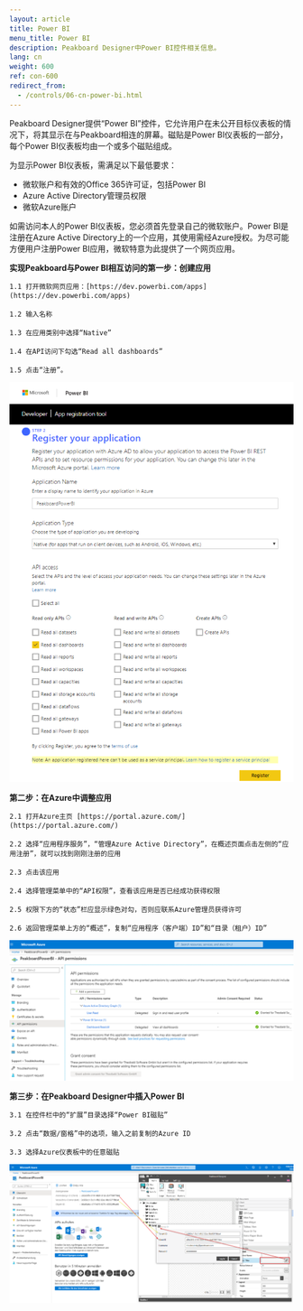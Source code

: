 ```yaml
---
layout: article
title: Power BI 
menu_title: Power BI
description: Peakboard Designer中Power BI控件相关信息。
lang: cn
weight: 600
ref: con-600
redirect_from:
  - /controls/06-cn-power-bi.html
---
```


Peakboard Designer提供“Power BI”控件，它允许用户在未公开目标仪表板的情况下，将其显示在与Peakboard相连的屏幕。磁贴是Power BI仪表板的一部分，每个Power BI仪表板均由一个或多个磁贴组成。

为显示Power BI仪表板，需满足以下最低要求：

* 微软账户和有效的Office 365许可证，包括Power BI
* Azure Active Directory管理员权限
* 微软Azure账户

如需访问本人的Power BI仪表板，您必须首先登录自己的微软账户。Power BI是注册在Azure Active Directory上的一个应用，其使用需经Azure授权。为尽可能方便用户注册Power BI应用，微软特意为此提供了一个网页应用。

**实现Peakboard与Power BI相互访问的第一步：创建应用**

    1.1 打开微软网页应用：[https://dev.powerbi.com/apps](https://dev.powerbi.com/apps)

    1.2 输入名称

    1.3 在应用类别中选择“Native”

    1.4 在API访问下勾选“Read all dashboards”

    1.5 点击“注册”。

![image_1](/assets/images/Controls/Controls-Power/ControlsPowerBI01.png)


**第二步：在Azure中调整应用**

    2.1 打开Azure主页 [https://portal.azure.com/](https://portal.azure.com/)

    2.2 选择“应用程序服务”，“管理Azure Active Directory”，在概述页面点击左侧的“应用注册”，就可以找到刚刚注册的应用

    2.3 点击该应用

    2.4 选择管理菜单中的“API权限”，查看该应用是否已经成功获得权限

    2.5 权限下方的“状态”栏应显示绿色对勾，否则应联系Azure管理员获得许可

    2.6 返回管理菜单上方的“概述”，复制“应用程序（客户端）ID”和“目录（租户）ID”

![image_1](/assets/images/Controls/Controls-Power/ControlsPowerBI02.png)

**第三步：在Peakboard Designer中插入Power BI**

    3.1 在控件栏中的“扩展”目录选择“Power BI磁贴”

    3.2 点击“数据/窗格”中的选项，输入之前复制的Azure ID

    3.3 选择Azure仪表板中的任意磁贴


![image_1](/assets/images/Controls/Controls-Power/ControlsPowerBI03.png)
